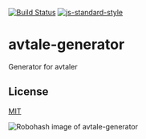 [![Build Status](https://travis-ci.org/telemark/avtale-generator.svg?branch=master)](https://travis-ci.org/telemark/avtale-generator)
[![js-standard-style](https://img.shields.io/badge/code%20style-standard-brightgreen.svg?style=flat)](https://github.com/feross/standard)

# avtale-generator

Generator for avtaler

## License

[MIT](LICENSE)

![Robohash image of avtale-generator](https://robots.kebabstudios.party/avtale-generator.png "Robohash image of avtale-generator")